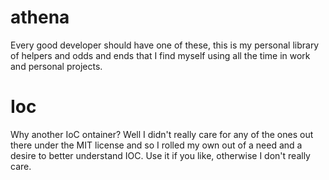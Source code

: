 athena
======

Every good developer should have one of these, this is my personal library of helpers and odds and ends that I find myself using all the time in work and personal projects.

Ioc
======
Why another IoC ontainer?  Well I didn't really care for any of the ones out there under the MIT license and so I rolled my own out of a need and a desire to better understand IOC.  Use it if you like, otherwise I don't really care.
